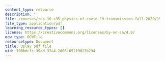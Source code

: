```yaml
---
content_type: resource
description: ''
file: /courses/res-10-s95-physics-of-covid-19-transmission-fall-2020/196bdcfc39ad37a42003652f9022b294_o75BCkQL5Co.pdf
file_type: application/pdf
learning_resource_types: []
license: https://creativecommons.org/licenses/by-nc-sa/4.0/
ocw_type: OCWFile
resourcetype: Document
title: 3play pdf file
uid: 196bdcfc-39ad-37a4-2003-652f9022b294
---
```

